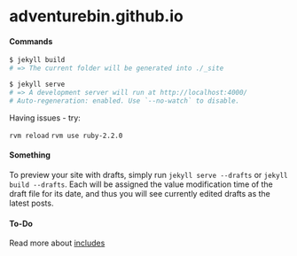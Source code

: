 # adventurebin.github.io


#### Commands

```bash
$ jekyll build
# => The current folder will be generated into ./_site
```

```bash
$ jekyll serve
# => A development server will run at http://localhost:4000/
# Auto-regeneration: enabled. Use `--no-watch` to disable.
```

Having issues - try:

```rvm reload```
```rvm use ruby-2.2.0```


#### Something
To preview your site with drafts, simply run ```jekyll serve --drafts``` or ```jekyll build --drafts```. Each will be assigned the value modification time of the draft file for its date, and thus you will see currently edited drafts as the latest posts.

#### To-Do

Read more about [includes][includes]





[includes]: https://jekyllrb.com/docs/includes/
